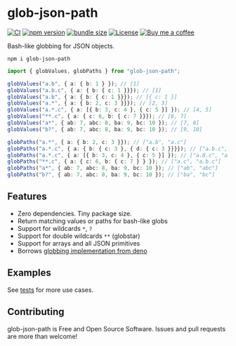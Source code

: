 # glob-json-path

[![CI](https://github.com/anttiviljami/glob-json-path/workflows/CI/badge.svg)](https://github.com/anttiviljami/glob-json-path/actions?query=workflow%3ACI)
[![npm version](https://img.shields.io/npm/v/glob-json-path.svg)](https://www.npmjs.com/package/glob-json-path)
[![bundle size](https://img.shields.io/bundlephobia/minzip/glob-json-path?label=gzip%20bundle)](https://bundlephobia.com/package/glob-json-path)
[![License](http://img.shields.io/:license-mit-blue.svg)](https://github.com/anttiviljami/glob-json-path/blob/master/LICENSE)
[![Buy me a coffee](https://img.shields.io/badge/donate-buy%20me%20a%20coffee-orange)](https://buymeacoff.ee/anttiviljami)

Bash-like globbing for JSON objects.

```
npm i glob-json-path
```

```typescript
import { globValues, globPaths } from "glob-json-path";

globValues("a.b", { a: { b: 1 } }); // [1]
globValues("a.b.c", { a: { b: { c: 1 }}}); // [1]
globValues("a.b", { a: { b: { c: 1 }}}); // [{ c: 1 }]
globValues("a.*", { a: { b: 2, c: 3 }}}); // [2, 3]
globValues("a.*.c", { a: [{ b: 3, c: 4 }, { c: 5 }] }); // [4, 5]
globValues("**.c", { a: { c: 6, b: { c: 7 }}}); // [6, 7]
globValues("a*", { ab: 7, abc: 8, ba: 9, bc: 10 }); // [7, 8]
globValues("b?", { ab: 7, abc: 8, ba: 9, bc: 10 }); // [9, 10]

globPaths("a.*", { a: { b: 2, c: 3 }}); // ["a.b", "a.c"]
globPaths("a.*.c", { a: { b: { c: 3 }, { d: { c: 3 }}}}); // ["a.b.c", "a.d.c"]
globPaths("a.*.c", { a: [{ b: 3, c: 4 }, { c: 5 }] }); // ["a.0.c", "a.1.c"]
globPaths("**.c", { a: { c: 6, b: { c: 7 } } }); // ["a.c", "a.b.c"]
globPaths("a*", { ab: 7, abc: 8, ba: 9, bc: 10 }); // ["ab", "abc"]
globPaths("b?", { ab: 7, abc: 8, ba: 9, bc: 10 }); // ["ba", "bc"]
```

## Features

- Zero dependencies. Tiny package size.
- Return matching values or paths for bash-like globs
- Support for wildcards `*`, `?`
- Support for double wildcards `**` (globstar)
- Support for arrays and all JSON primitives
- Borrows [globbing implementation from deno](https://github.com/anttiviljami/glob-json-path/blob/main/src/deno-glob.ts)

## Examples

See [tests](https://github.com/anttiviljami/glob-json-path/blob/main/src/glob.test.ts) for more use cases.

## Contributing

glob-json-path is Free and Open Source Software. Issues and pull requests are more than welcome!
